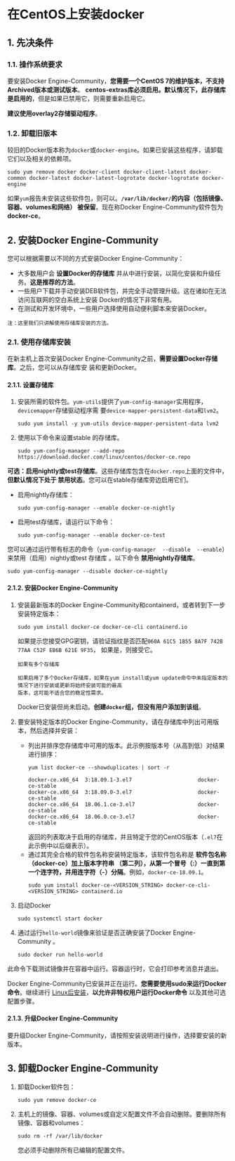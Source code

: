 在CentOS上安装docker
===================================================================================
## 1. 先决条件

### 1.1. 操作系统要求
要安装Docker Engine-Community，**您需要一个CentOS 7的维护版本，不支持Archived版本或测试版本**。
**centos-extras库必须启用。默认情况下，此存储库是启用的**，但是如果已禁用它，则需要重新启用它。

**建议使用overlay2存储驱动程序**。

### 1.2. 卸载旧版本
较旧的Docker版本称为`docker`或`docker-engine`。如果已安装这些程序，请卸载它们以及相关的依赖项。
```shell
sudo yum remove docker docker-client docker-client-latest docker-common docker-latest docker-latest-logrotate docker-logrotate docker-engine
```
如果`yum`报告未安装这些软件包，则可以。**`/var/lib/docker/`的内容（包括镜像、容器、volumes和网络）
被保留**。现在称Docker Engine-Community软件包为 **docker-ce**。

## 2. 安装Docker Engine-Community
您可以根据需要以不同的方式安装Docker Engine-Community：
+ 大多数用户会 **设置Docker的存储库** 并从中进行安装，以简化安装和升级任务。**这是推荐的方法**。
+ 一些用户下载并手动安装DEB软件包，并完全手动管理升级。这在诸如在无法访问互联网的空白系统上安装
Docker的情况下非常有用。
+ 在测试和开发环境中，一些用户选择使用自动便利脚本来安装Docker。
```
注：这里我们只讲解使用存储库安装的方法。
```
### 2.1. 使用存储库安装
在新主机上首次安装Docker Engine-Community之前，**需要设置Docker存储库**。之后，您可以从存储库安
装和更新Docker。

#### 2.1.1. 设置存储库
1. 安装所需的软件包。`yum-utils`提供了`yum-config-manager`实用程序，`devicemapper`存储驱动程序需
要`device-mapper-persistent-data`和`lvm2`。
    ```shell
    sudo yum install -y yum-utils device-mapper-persistent-data lvm2
    ```
2. 使用以下命令来设置stable 的存储库。
    ```shell
    sudo yum-config-manager --add-repo https://download.docker.com/linux/centos/docker-ce.repo
    ```

**可选：启用nightly或test存储库**。这些存储库包含在`docker.repo`上面的文件中，**但默认情况下处于
禁用状态**。您可以在stable存储库旁边启用它们。
- 启用nightly存储库：
    ```shell
    sudo yum-config-manager --enable docker-ce-nightly
    ```
- 启用test存储库，请运行以下命令：
    ```shell
    sudo yum-config-manager --enable docker-ce-test
    ``` 
您可以通过运行带有标志的命令（`yum-config-manager  --disable  --enable`）来禁用（启用）nightly或test
存储库 。以下命令 **禁用nightly存储库**。
```shell
sudo yum-config-manager --disable docker-ce-nightly
```

#### 2.1.2. 安装Docker Engine-Community
1. 安装最新版本的Docker Engine-Community和containerd，或者转到下一步安装特定版本：
    ```shell
    sudo yum install docker-ce docker-ce-cli containerd.io
    ```
    如果提示您接受GPG密钥，请验证指纹是否匹配`060A 61C5 1B55 8A7F 742B 77AA C52F EB6B 621E 9F35`，
    如果是，则接受它。
    ```
    如果有多个存储库 

    如果启用了多个Docker存储库，如果在yum install或yum update命令中未指定版本的情况下进行安装或更新将始终安装可能的最高
    版本，这可能不适合您的稳定性需求。
    ```
    Docker已安装但尚未启动。**创建`docker`组，但没有用户添加到该组**。

2. 要安装特定版本的Docker Engine-Community，请在存储库中列出可用版本，然后选择并安装：
    - 列出并排序您存储库中可用的版本。此示例按版本号（从高到低）对结果进行排序：
        ```shell
        yum list docker-ce --showduplicates | sort -r

        docker-ce.x86_64  3:18.09.1-3.el7                     docker-ce-stable
        docker-ce.x86_64  3:18.09.0-3.el7                     docker-ce-stable
        docker-ce.x86_64  18.06.1.ce-3.el7                    docker-ce-stable
        docker-ce.x86_64  18.06.0.ce-3.el7                    docker-ce-stable
        ```
        返回的列表取决于启用的存储库，并且特定于您的CentOS版本（`.el7`在此示例中以后缀表示）。
    - 通过其完全合格的软件包名称安装特定版本，该软件包名称是 **软件包名称（docker-ce）加上版本字符串
    （第二列），从第一个冒号（:）一直到第一个连字符，并用连字符（-）分隔**。例如，`docker-ce-18.09.1`。
        ```shell
        sudo yum install docker-ce-<VERSION_STRING> docker-ce-cli-<VERSION_STRING> containerd.io
        ```

3. 启动Docker
    ```shell
    sudo systemctl start docker
    ```

4. 通过运行`hello-world`镜像来验证是否正确安装了Docker Engine-Community 。
    ```shell
    sudo docker run hello-world
    ```
此命令下载测试镜像并在容器中运行。容器运行时，它会打印参考消息并退出。

Docker Engine-Community已安装并正在运行。**您需要使用sudo来运行Docker命令**。继续进行
[Linux后安装](https://docs.docker.com/install/linux/linux-postinstall/)，**以允许非特权用户运行Docker命令** 
以及其他可选配置步骤。

#### 2.1.3. 升级Docker Engine-Community
要升级Docker Engine-Community，请按照安装说明进行操作，选择要安装的新版本。

## 3. 卸载Docker Engine-Community
1. 卸载Docker软件包：
    ```shell
    sudo yum remove docker-ce
    ```

2. 主机上的镜像、容器、volumes或自定义配置文件不会自动删除。要删除所有镜像、容器和volumes：
    ```shell
    sudo rm -rf /var/lib/docker
    ```
    您必须手动删除所有已编辑的配置文件。




